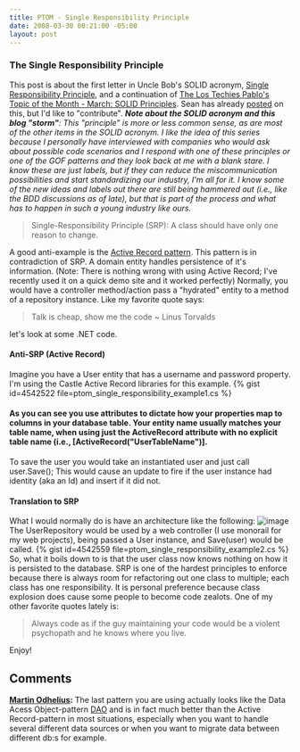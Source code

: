 ```yaml
---
title: PTOM - Single Responsibility Principle
date: 2008-03-30 00:21:00 -05:00
layout: post
---
```


### The Single Responsibility Principle

This post is about the first letter in Uncle Bob's SOLID acronym, [Single Responsibility Principle](http://www.objectmentor.com/resources/articles/srp.pdf), and a continuation of [The Los Techies Pablo's Topic of the Month - March: SOLID Principles](blogs/chad_myers/archive/2008/03/07/pablo-s-topic-of-the-month-march-solid-principles.aspx). Sean has already [posted](http://www.lostechies.com/blogs/sean_chambers/archive/2008/03/15/ptom-single-responsibility-principle.aspx) on this, but I'd like to "contribute".  _**Note about the SOLID acronym and this blog "storm"**: This "principle" is more or less common sense, as are most of the other items in the SOLID acronym. I like the idea of this series because I personally have interviewed with companies who would ask about possible code scenarios and I respond with one of these principles or one of the GOF patterns and they look back at me with a blank stare. I know these are just labels, but if they can reduce the miscommunication possibilities and start standardizing our industry, I'm all for it. I know some of the new ideas and labels out there are still being hammered out (i.e., like the BDD discussions as of late), but that is part of the process and what has to happen in such a young industry like ours._

> Single-Responsibility Principle (SRP):  A class should have only one reason to change.

A good anti-example is the [Active Record pattern](http://en.wikipedia.org/wiki/Active_record_pattern). This pattern is in contradiction of SRP. A domain entity handles persistence of it's information. (Note: There is nothing wrong with using Active Record; I've recently used it on a quick demo site and it worked perfectly) Normally, you would have a controller method/action pass a "hydrated" entity to a method of a repository instance.  Like my favorite quote says:

> Talk is cheap, show me the code ~ Linus Torvalds

let's look at some .NET code.

#### **Anti-SRP (Active Record)**

Imagine you have a User entity that has a username and password property. I'm using the Castle Active Record libraries for this example. {% gist id=4542522 file=ptom_single_responsibility_example1.cs %}

#### As you can see you use attributes to dictate how your properties map to columns in your database table. Your entity name usually matches your table name, when using just the ActiveRecord attribute with no explicit table name (i.e., [ActiveRecord("UserTableName")].

To save the user you would take an instantiated user and just call user.Save(); This would cause an update to fire if the user instance had identity (aka an Id) and insert if it did not.

#### **Translation to SRP**

What I would normally do is have an architecture like the following: ![image](jasonmeridth/files/WindowsLiveWriter/PTOMSingleResponsibilityPrinciple_13E55/image_4.png) The UserRepository would be used by a web controller (I use monorail for my web projects), being passed a User instance, and Save(user) would be called. {% gist id=4542559 file=ptom_single_responsibility_example2.cs %} So, what it boils down to is that the user class now knows nothing on how it is persisted to the database. SRP is one of the hardest principles to enforce because there is always room for refactoring out one class to multiple; each class has one responsibility. It is personal preference because class explosion does cause some people to become code zealots. One of my other favorite quotes lately is:

> Always code as if the guy maintaining your code would be a violent psychopath and he knows where you live.

Enjoy!

## Comments

**[Martin Odhelius](#224 "2008-11-18 12:48:53"):** The last pattern you are using actually looks like the Data Acess Object-pattern [DAO](http://en.wikipedia.org/wiki/Data_Access_Object) and is in fact much better than the Active Record-pattern in most situations, especially when you want to handle several different data sources or when you want to migrate data between different db:s for example.
